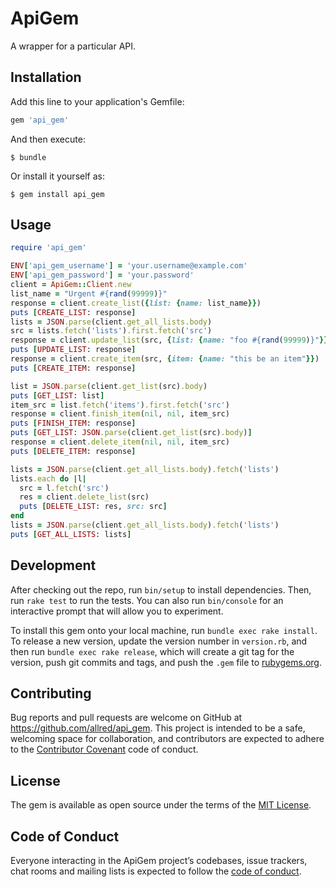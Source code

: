 # ApiGem

A wrapper for a particular API.


## Installation

Add this line to your application's Gemfile:

```ruby
gem 'api_gem'
```

And then execute:

    $ bundle

Or install it yourself as:

    $ gem install api_gem

## Usage

```ruby
require 'api_gem'

ENV['api_gem_username'] = 'your.username@example.com'
ENV['api_gem_password'] = 'your.password'
client = ApiGem::Client.new
list_name = "Urgent #{rand(99999)}"
response = client.create_list({list: {name: list_name}})
puts [CREATE_LIST: response]
lists = JSON.parse(client.get_all_lists.body)
src = lists.fetch('lists').first.fetch('src')
response = client.update_list(src, {list: {name: "foo #{rand(99999)}"}})
puts [UPDATE_LIST: response]
response = client.create_item(src, {item: {name: "this be an item"}})
puts [CREATE_ITEM: response]

list = JSON.parse(client.get_list(src).body)
puts [GET_LIST: list]
item_src = list.fetch('items').first.fetch('src')
response = client.finish_item(nil, nil, item_src)
puts [FINISH_ITEM: response]
puts [GET_LIST: JSON.parse(client.get_list(src).body)]
response = client.delete_item(nil, nil, item_src)
puts [DELETE_ITEM: response]

lists = JSON.parse(client.get_all_lists.body).fetch('lists')
lists.each do |l|
  src = l.fetch('src')
  res = client.delete_list(src)
  puts [DELETE_LIST: res, src: src]
end
lists = JSON.parse(client.get_all_lists.body).fetch('lists')
puts [GET_ALL_LISTS: lists]
```

## Development

After checking out the repo, run `bin/setup` to install dependencies. Then, run `rake test` to run the tests. You can also run `bin/console` for an interactive prompt that will allow you to experiment.

To install this gem onto your local machine, run `bundle exec rake install`. To release a new version, update the version number in `version.rb`, and then run `bundle exec rake release`, which will create a git tag for the version, push git commits and tags, and push the `.gem` file to [rubygems.org](https://rubygems.org).

## Contributing

Bug reports and pull requests are welcome on GitHub at https://github.com/allred/api_gem. This project is intended to be a safe, welcoming space for collaboration, and contributors are expected to adhere to the [Contributor Covenant](http://contributor-covenant.org) code of conduct.

## License

The gem is available as open source under the terms of the [MIT License](http://opensource.org/licenses/MIT).

## Code of Conduct

Everyone interacting in the ApiGem project’s codebases, issue trackers, chat rooms and mailing lists is expected to follow the [code of conduct](https://github.com/[USERNAME]/api_gem/blob/master/CODE_OF_CONDUCT.md).
